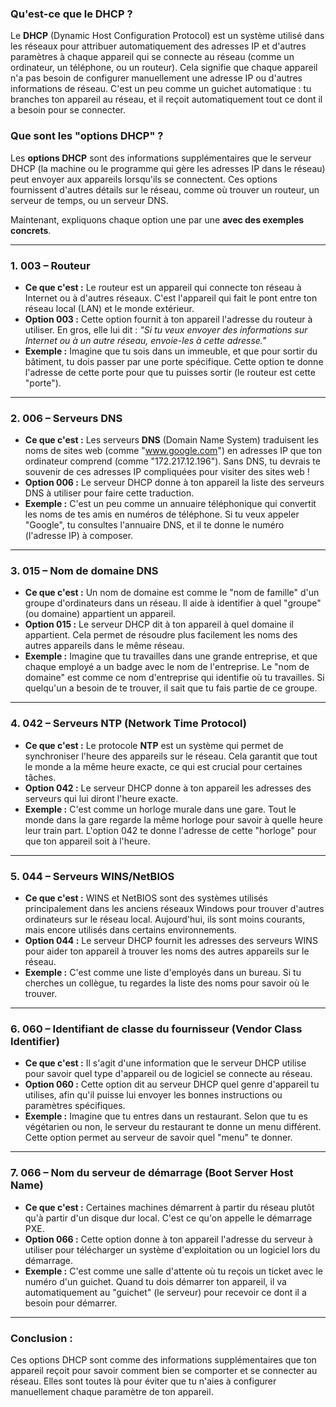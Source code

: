 ### **Qu'est-ce que le DHCP ?**
Le **DHCP** (Dynamic Host Configuration Protocol) est un système utilisé dans les réseaux pour attribuer automatiquement des adresses IP et d'autres paramètres à chaque appareil qui se connecte au réseau (comme un ordinateur, un téléphone, ou un routeur). Cela signifie que chaque appareil n'a pas besoin de configurer manuellement une adresse IP ou d'autres informations de réseau. C'est un peu comme un guichet automatique : tu branches ton appareil au réseau, et il reçoit automatiquement tout ce dont il a besoin pour se connecter.

### **Que sont les "options DHCP" ?**
Les **options DHCP** sont des informations supplémentaires que le serveur DHCP (la machine ou le programme qui gère les adresses IP dans le réseau) peut envoyer aux appareils lorsqu'ils se connectent. Ces options fournissent d'autres détails sur le réseau, comme où trouver un routeur, un serveur de temps, ou un serveur DNS.

Maintenant, expliquons chaque option une par une **avec des exemples concrets**.

---

### 1. **003 – Routeur**
   - **Ce que c'est :** Le routeur est un appareil qui connecte ton réseau à Internet ou à d'autres réseaux. C'est l'appareil qui fait le pont entre ton réseau local (LAN) et le monde extérieur.
   - **Option 003 :** Cette option fournit à ton appareil l'adresse du routeur à utiliser. En gros, elle lui dit : *"Si tu veux envoyer des informations sur Internet ou à un autre réseau, envoie-les à cette adresse."*
   - **Exemple :** Imagine que tu sois dans un immeuble, et que pour sortir du bâtiment, tu dois passer par une porte spécifique. Cette option te donne l'adresse de cette porte pour que tu puisses sortir (le routeur est cette "porte").

---

### 2. **006 – Serveurs DNS**
   - **Ce que c'est :** Les serveurs **DNS** (Domain Name System) traduisent les noms de sites web (comme "www.google.com") en adresses IP que ton ordinateur comprend (comme "172.217.12.196"). Sans DNS, tu devrais te souvenir de ces adresses IP compliquées pour visiter des sites web !
   - **Option 006 :** Le serveur DHCP donne à ton appareil la liste des serveurs DNS à utiliser pour faire cette traduction.
   - **Exemple :** C'est un peu comme un annuaire téléphonique qui convertit les noms de tes amis en numéros de téléphone. Si tu veux appeler "Google", tu consultes l'annuaire DNS, et il te donne le numéro (l'adresse IP) à composer.

---

### 3. **015 – Nom de domaine DNS**
   - **Ce que c'est :** Un nom de domaine est comme le "nom de famille" d'un groupe d'ordinateurs dans un réseau. Il aide à identifier à quel "groupe" (ou domaine) appartient un appareil.
   - **Option 015 :** Le serveur DHCP dit à ton appareil à quel domaine il appartient. Cela permet de résoudre plus facilement les noms des autres appareils dans le même réseau.
   - **Exemple :** Imagine que tu travailles dans une grande entreprise, et que chaque employé a un badge avec le nom de l'entreprise. Le "nom de domaine" est comme ce nom d'entreprise qui identifie où tu travailles. Si quelqu'un a besoin de te trouver, il sait que tu fais partie de ce groupe.

---

### 4. **042 – Serveurs NTP (Network Time Protocol)**
   - **Ce que c'est :** Le protocole **NTP** est un système qui permet de synchroniser l'heure des appareils sur le réseau. Cela garantit que tout le monde a la même heure exacte, ce qui est crucial pour certaines tâches.
   - **Option 042 :** Le serveur DHCP donne à ton appareil les adresses des serveurs qui lui diront l'heure exacte.
   - **Exemple :** C'est comme un horloge murale dans une gare. Tout le monde dans la gare regarde la même horloge pour savoir à quelle heure leur train part. L'option 042 te donne l'adresse de cette "horloge" pour que ton appareil soit à l'heure.

---

### 5. **044 – Serveurs WINS/NetBIOS**
   - **Ce que c'est :** WINS et NetBIOS sont des systèmes utilisés principalement dans les anciens réseaux Windows pour trouver d'autres ordinateurs sur le réseau local. Aujourd'hui, ils sont moins courants, mais encore utilisés dans certains environnements.
   - **Option 044 :** Le serveur DHCP fournit les adresses des serveurs WINS pour aider ton appareil à trouver les noms des autres appareils sur le réseau.
   - **Exemple :** C'est comme une liste d'employés dans un bureau. Si tu cherches un collègue, tu regardes la liste des noms pour savoir où le trouver.

---

### 6. **060 – Identifiant de classe du fournisseur (Vendor Class Identifier)**
   - **Ce que c'est :** Il s'agit d'une information que le serveur DHCP utilise pour savoir quel type d'appareil ou de logiciel se connecte au réseau.
   - **Option 060 :** Cette option dit au serveur DHCP quel genre d'appareil tu utilises, afin qu'il puisse lui envoyer les bonnes instructions ou paramètres spécifiques.
   - **Exemple :** Imagine que tu entres dans un restaurant. Selon que tu es végétarien ou non, le serveur du restaurant te donne un menu différent. Cette option permet au serveur de savoir quel "menu" te donner.

---

### 7. **066 – Nom du serveur de démarrage (Boot Server Host Name)**
   - **Ce que c'est :** Certaines machines démarrent à partir du réseau plutôt qu'à partir d'un disque dur local. C'est ce qu'on appelle le démarrage PXE.
   - **Option 066 :** Cette option donne à ton appareil l'adresse du serveur à utiliser pour télécharger un système d'exploitation ou un logiciel lors du démarrage.
   - **Exemple :** C'est comme une salle d'attente où tu reçois un ticket avec le numéro d'un guichet. Quand tu dois démarrer ton appareil, il va automatiquement au "guichet" (le serveur) pour recevoir ce dont il a besoin pour démarrer.

---

### **Conclusion :**
Ces options DHCP sont comme des informations supplémentaires que ton appareil reçoit pour savoir comment bien se comporter et se connecter au réseau. Elles sont toutes là pour éviter que tu n'aies à configurer manuellement chaque paramètre de ton appareil.

